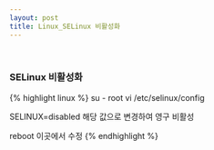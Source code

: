 ```yaml
---
layout: post
title: Linux_SELinux 비활성화
---
```


<br>

### SELinux 비활성화

{% highlight linux %}
su - root
vi /etc/selinux/config

SELINUX=disabled
해당 값으로 변경하여 영구 비활성

reboot
이곳에서 수정
{% endhighlight %}

<br>
<br>
<br>
